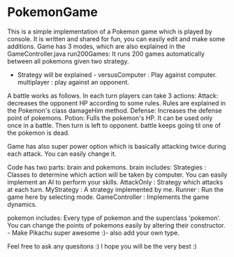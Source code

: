 # PokemonGame
This is a simple implementation of a Pokemon game which is played by console.
It is written and shared for fun, you can easily edit and make some additions.
Game has 3 modes, which are also explained in the GameController.java
run200Games: It runs 200 games automatically between all pokemons given two strategy.
- Strategy will be explained -
versusComputer : Play against computer.
multiplayer : play against an opponent.

A battle works as follows. In each turn players can take 3 actions:
Attack: decreases the opponent HP according to some rules. Rules are
explained in the Pokemon's class damageHim method.
Defense: Increases the defense point of pokemons.
Potion: Fulls the pokemon's HP. It can be used only once in a battle.
Then turn is left to opponent. battle keeps going til one of the pokemon is dead.

Game has also super power option which is basically attacking twice during each attack.
You can easily change it.

Code has two parts: brain and pokemons.
brain includes:
Strategies : Classes to determine which action will be taken by computer. You can
easily implement an AI to perform your skills.
AttackOnly : Strategy which attacks at each turn.
MyStrategy : A strategy implemented by me.
Runner : Run the game here by selecting mode.
GameController : Implements the game dynamics.

pokemon includes:
Every type of pokemon and the superclass 'pokemon'. You can change the points of
pokemons easily by altering their constructor. - Make Pikachu super awesome :)-
also add your own type.

Feel free to ask any quesitons :)
I hope you will be the very best :) 

